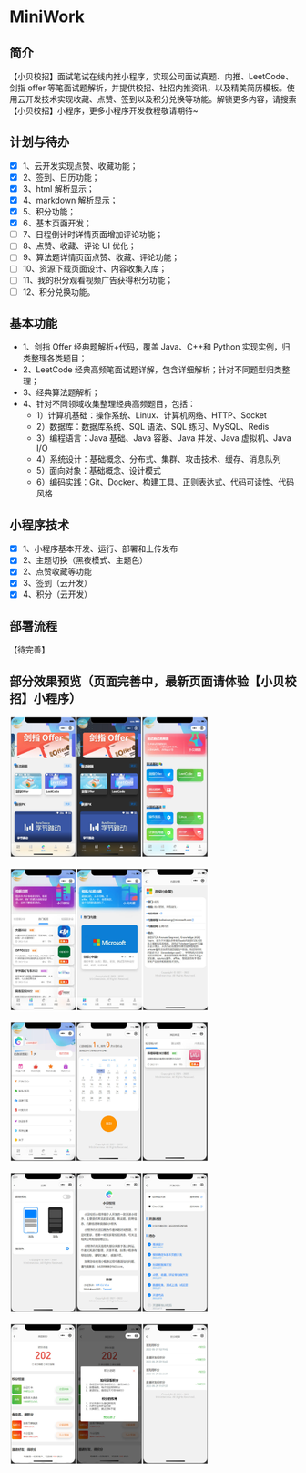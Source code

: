 # MiniWork

## 简介

【小贝校招】面试笔试在线内推小程序，实现公司面试真题、内推、LeetCode、剑指 offer 等笔面试题解析，并提供校招、社招内推资讯，以及精美简历模板。使用云开发技术实现收藏、点赞、签到以及积分兑换等功能。解锁更多内容，请搜索【小贝校招】小程序，更多小程序开发教程敬请期待~

## 计划与待办

- [x] 1、云开发实现点赞、收藏功能；
- [x] 2、签到、日历功能；
- [x] 3、html 解析显示；
- [x] 4、markdown 解析显示；
- [x] 5、积分功能；
- [x] 6、基本页面开发；
- [ ] 7、日程倒计时详情页面增加评论功能；
- [ ] 8、点赞、收藏、评论 UI 优化；
- [ ] 9、算法题详情页面点赞、收藏、评论功能；
- [ ] 10、资源下载页面设计、内容收集入库；
- [ ] 11、我的积分观看视频广告获得积分功能；
- [ ] 12、积分兑换功能。

## 基本功能

- 1、剑指 Offer 经典题解析+代码，覆盖 Java、C++和 Python 实现实例，归类整理各类题目；
- 2、LeetCode 经典高频笔面试题详解，包含详细解析；针对不同题型归类整理；
- 3、经典算法题解析；
- 4、针对不同领域收集整理经典高频题目，包括：
  - 1）计算机基础：操作系统、Linux、计算机网络、HTTP、Socket
  - 2）数据库：数据库系统、SQL 语法、SQL 练习、MySQL、Redis
  - 3）编程语言：Java 基础、Java 容器、Java 并发、Java 虚拟机、Java I/O
  - 4）系统设计：基础概念、分布式、集群、攻击技术、缓存、消息队列
  - 5）面向对象：基础概念、设计模式
  - 6）编码实践：Git、Docker、构建工具、正则表达式、代码可读性、代码风格

## 小程序技术

- [x] 1、小程序基本开发、运行、部署和上传发布
- [x] 2、主题切换（黑夜模式、主题色）
- [x] 2、点赞收藏等功能
- [x] 3、签到（云开发）
- [x] 4、积分（云开发）

## 部署流程

【待完善】

## 部分效果预览（页面完善中，最新页面请体验【小贝校招】小程序）

<div style="display:flex;" align="center"> 
  <img src="./img/001.jpg" width="350px"> 
</div>
<br>

<div style="display:flex;" align="center"> 
  <img src="./img/004.jpg" width="350px"> 
</div>
<br>

<div style="display:flex;" align="center"> 
  <img src="./img/007.jpg" width="350px"> 
</div>
<br>

<div style="display:flex;" align="center"> 
  <img src="./img/010.jpg" width="350px"> 
</div>
<br>

<div style="display:flex;" align="center"> 
  <img src="./img/013.jpg" width="350px"> 
</div>
<br>
